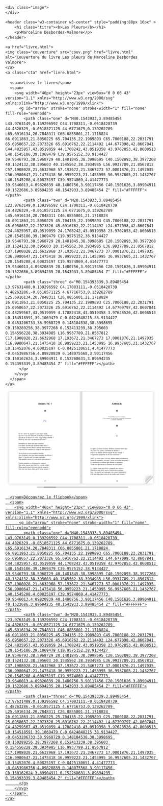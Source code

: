 <!doctype html>
<html lang="fr">

<head>
    <meta charset="utf-8">
    <title>Les Pleurs de Marceline Desbordes Valmore</title>
    <meta name="description" content="Desbordes Valmore, poésie, poème, les pleurs">
    <link rel="icon" type="image/png" href="favicon.png">
    <meta name="keywords" content="Poésie, Desbordes Valmore, Les Pleurs">
    <meta name="author" content="Marceline Desbordes-Valmore">
    <link rel="stylesheet" href="accueil.css">
 
    

  
   


</head>

<style>
    body, h1,h2,h3,h4,h5,h6 {font-family: "Montserrat", sans-serif}
    .image {
      background-position: center;
      background-size:cover;
      background-image: url('valmore.jpg');
      min-height: 100%;
      width: 50vw;
}
    </style>

<body>

    <div class="image"> 
    </div>


  <div class="pagedroite" style="margin-right:5%">

    <header class="w3-container w3-center" style="padding:88px 16px" >
        <h1 class="titre"><b>Les Pleurs</b></h1>
        <p>Marceline Desbordes-Valmore</p>
    </header>


<!-- designed by me... enjoy! -->
<div class="wrapper">

    <a href="livre.html">
    <img class="couverture" src="couv.png" href="livre.html" alt="Couverture du livre Les pleurs de Marceline Desbordes Valmore">
    </a>
    <a class="cta" href="livre.html">

      <span>Lisez le livre</span>
      <span>
        <svg width="46px" height="23px" viewBox="0 0 66 43" version="1.1" xmlns="http://www.w3.org/2000/svg" xmlns:xlink="http://www.w3.org/1999/xlink">
          <g id="arrow" stroke="none" stroke-width="1" fill="none" fill-rule="evenodd">
            <path class="one" d="M40.1543933,3.89485454 L43.9763149,0.139296592 C44.1708311,-0.0518420739 44.4826329,-0.0518571125 44.6771675,0.139262789 L65.6916134,20.7848311 C66.0855801,21.1718824 66.0911863,21.8050225 65.704135,22.1989893 C65.7000188,22.2031791 65.6958657,22.2073326 65.6916762,22.2114492 L44.677098,42.8607841 C44.4825957,43.0519059 44.1708242,43.0519358 43.9762853,42.8608513 L40.1545186,39.1069479 C39.9575152,38.9134427 39.9546793,38.5968729 40.1481845,38.3998695 C40.1502893,38.3977268 40.1524132,38.395603 40.1545562,38.3934985 L56.9937789,21.8567812 C57.1908028,21.6632968 57.193672,21.3467273 57.0001876,21.1497035 C56.9980647,21.1475418 56.9959223,21.1453995 56.9937605,21.1432767 L40.1545208,4.60825197 C39.9574869,4.41477773 39.9546013,4.09820839 40.1480756,3.90117456 C40.1501626,3.89904911 40.1522686,3.89694235 40.1543933,3.89485454 Z" fill="#FFFFFF"></path>
            <path class="two" d="M20.1543933,3.89485454 L23.9763149,0.139296592 C24.1708311,-0.0518420739 24.4826329,-0.0518571125 24.6771675,0.139262789 L45.6916134,20.7848311 C46.0855801,21.1718824 46.0911863,21.8050225 45.704135,22.1989893 C45.7000188,22.2031791 45.6958657,22.2073326 45.6916762,22.2114492 L24.677098,42.8607841 C24.4825957,43.0519059 24.1708242,43.0519358 23.9762853,42.8608513 L20.1545186,39.1069479 C19.9575152,38.9134427 19.9546793,38.5968729 20.1481845,38.3998695 C20.1502893,38.3977268 20.1524132,38.395603 20.1545562,38.3934985 L36.9937789,21.8567812 C37.1908028,21.6632968 37.193672,21.3467273 37.0001876,21.1497035 C36.9980647,21.1475418 36.9959223,21.1453995 36.9937605,21.1432767 L20.1545208,4.60825197 C19.9574869,4.41477773 19.9546013,4.09820839 20.1480756,3.90117456 C20.1501626,3.89904911 20.1522686,3.89694235 20.1543933,3.89485454 Z" fill="#FFFFFF"></path>
            <path class="three" d="M0.154393339,3.89485454 L3.97631488,0.139296592 C4.17083111,-0.0518420739 4.48263286,-0.0518571125 4.67716753,0.139262789 L25.6916134,20.7848311 C26.0855801,21.1718824 26.0911863,21.8050225 25.704135,22.1989893 C25.7000188,22.2031791 25.6958657,22.2073326 25.6916762,22.2114492 L4.67709797,42.8607841 C4.48259567,43.0519059 4.17082418,43.0519358 3.97628526,42.8608513 L0.154518591,39.1069479 C-0.0424848215,38.9134427 -0.0453206733,38.5968729 0.148184538,38.3998695 C0.150289256,38.3977268 0.152413239,38.395603 0.154556228,38.3934985 L16.9937789,21.8567812 C17.1908028,21.6632968 17.193672,21.3467273 17.0001876,21.1497035 C16.9980647,21.1475418 16.9959223,21.1453995 16.9937605,21.1432767 L0.15452076,4.60825197 C-0.0425130651,4.41477773 -0.0453986756,4.09820839 0.148075568,3.90117456 C0.150162624,3.89904911 0.152268631,3.89694235 0.154393339,3.89485454 Z" fill="#FFFFFF"></path>
          </g>
        </svg>
      </span> 
    </a>
  </div>

  <div class="wrapper2">
 
 <a href="turnjs4/samples/docs/flipbook.html">
    <img class="couverture2" src="flipbookaccueil.png"  alt="Image du flipbook du livre Les pleurs de Marceline Desbordes Valmore">
</a>
    <a class="cta" href="turnjs4/samples/docs/flipbook.html">

      <span>Découvrez le flipbook</span>
      <span>
        <svg width="46px" height="23px" viewBox="0 0 66 43" version="1.1" xmlns="http://www.w3.org/2000/svg" xmlns:xlink="http://www.w3.org/1999/xlink">
          <g id="arrow" stroke="none" stroke-width="1" fill="none" fill-rule="evenodd">
            <path class="one" d="M40.1543933,3.89485454 L43.9763149,0.139296592 C44.1708311,-0.0518420739 44.4826329,-0.0518571125 44.6771675,0.139262789 L65.6916134,20.7848311 C66.0855801,21.1718824 66.0911863,21.8050225 65.704135,22.1989893 C65.7000188,22.2031791 65.6958657,22.2073326 65.6916762,22.2114492 L44.677098,42.8607841 C44.4825957,43.0519059 44.1708242,43.0519358 43.9762853,42.8608513 L40.1545186,39.1069479 C39.9575152,38.9134427 39.9546793,38.5968729 40.1481845,38.3998695 C40.1502893,38.3977268 40.1524132,38.395603 40.1545562,38.3934985 L56.9937789,21.8567812 C57.1908028,21.6632968 57.193672,21.3467273 57.0001876,21.1497035 C56.9980647,21.1475418 56.9959223,21.1453995 56.9937605,21.1432767 L40.1545208,4.60825197 C39.9574869,4.41477773 39.9546013,4.09820839 40.1480756,3.90117456 C40.1501626,3.89904911 40.1522686,3.89694235 40.1543933,3.89485454 Z" fill="#FFFFFF"></path>
            <path class="two" d="M20.1543933,3.89485454 L23.9763149,0.139296592 C24.1708311,-0.0518420739 24.4826329,-0.0518571125 24.6771675,0.139262789 L45.6916134,20.7848311 C46.0855801,21.1718824 46.0911863,21.8050225 45.704135,22.1989893 C45.7000188,22.2031791 45.6958657,22.2073326 45.6916762,22.2114492 L24.677098,42.8607841 C24.4825957,43.0519059 24.1708242,43.0519358 23.9762853,42.8608513 L20.1545186,39.1069479 C19.9575152,38.9134427 19.9546793,38.5968729 20.1481845,38.3998695 C20.1502893,38.3977268 20.1524132,38.395603 20.1545562,38.3934985 L36.9937789,21.8567812 C37.1908028,21.6632968 37.193672,21.3467273 37.0001876,21.1497035 C36.9980647,21.1475418 36.9959223,21.1453995 36.9937605,21.1432767 L20.1545208,4.60825197 C19.9574869,4.41477773 19.9546013,4.09820839 20.1480756,3.90117456 C20.1501626,3.89904911 20.1522686,3.89694235 20.1543933,3.89485454 Z" fill="#FFFFFF"></path>
            <path class="three" d="M0.154393339,3.89485454 L3.97631488,0.139296592 C4.17083111,-0.0518420739 4.48263286,-0.0518571125 4.67716753,0.139262789 L25.6916134,20.7848311 C26.0855801,21.1718824 26.0911863,21.8050225 25.704135,22.1989893 C25.7000188,22.2031791 25.6958657,22.2073326 25.6916762,22.2114492 L4.67709797,42.8607841 C4.48259567,43.0519059 4.17082418,43.0519358 3.97628526,42.8608513 L0.154518591,39.1069479 C-0.0424848215,38.9134427 -0.0453206733,38.5968729 0.148184538,38.3998695 C0.150289256,38.3977268 0.152413239,38.395603 0.154556228,38.3934985 L16.9937789,21.8567812 C17.1908028,21.6632968 17.193672,21.3467273 17.0001876,21.1497035 C16.9980647,21.1475418 16.9959223,21.1453995 16.9937605,21.1432767 L0.15452076,4.60825197 C-0.0425130651,4.41477773 -0.0453986756,4.09820839 0.148075568,3.90117456 C0.150162624,3.89904911 0.152268631,3.89694235 0.154393339,3.89485454 Z" fill="#FFFFFF"></path>
          </g>
        </svg>
      </span> 
    </a>
  </div>

</div>

</body>

</html>



